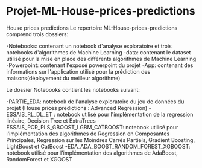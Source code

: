 # Projet-ML-House-prices-predictions
House prices predictions
Le repertoire ML-House-prices-predictions comprend trois dossiers:

-Notebooks: contenant un notebook d'analyse exploratoire et trois notebooks d'algorithmes de Machine Learning
-data: contenant le dataset utilisé pour la mise en place des différents algorithmes de Machine Learning
-Powerpoint: contenant l'exposé powerpoint du projet 
-App: contenant des informations sur l'application utilisé pour la prédiction des maisons(déployement du meilleur algorithme)

Le dossier Notebooks contient les notebooks suivant:

-PARTIE_EDA: notebook de l'analyse exploratoire du jeu de données du projet (House prices predictions : Advanced Regression)
-ESSAIS_RL_DL_ET : notebook utilisé pour l'implémentation de la regression linéaire, Decision Tree et ExtraTrees
-ESSAIS_PCR_PLS_GBOOST_LGBM_CATBOOST: notebook utilisé pour l'implémentation des algorithmes de Regression en Composantes Principales,
Regression sur les Moindres Carrés Partiels, Gradient Boosting, LightBoost et CatBoost
-EDA_ADA_BOOST_RANDOM_FOREST_XGBOOST: notebook utilisé pour l'implémentation des algorithmes de AdaBoost, RandomForest et XGOOST
